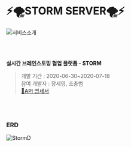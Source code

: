 # ⚡️🌪STORM SERVER🌪⚡️

![서비스소개](https://user-images.githubusercontent.com/55133871/86811476-ec591d00-c0b8-11ea-971e-c78793429ae7.png)

<br>
<br>

<b>실시간 브레인스토밍 협업 플랫폼 - STORM</b>
> 개발 기간 : 2020-06-30~2020-07-18
<br> 참여 개발자 : 장세영, 조충범
<br> [📄API 명세서](https://github.com/TEAMSTORMERS/STORM_Server/wiki)

<br>
<br>

### ERD
![StormD](https://user-images.githubusercontent.com/55133871/86811851-54a7fe80-c0b9-11ea-9a37-1e315e361649.PNG)
